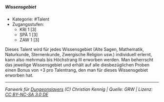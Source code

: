 <!---
Dies ist ein Fanwerk für DUNGEONSLAYERS (C) von Christian Kennig

Quellen:      [Dungeonslayers Grundregelwerk](https://dungeonslayers.net/download/Dungeonslayers4.pdf)
              [Talentbeschreibungen](https://www.f-space.de/ds4/tools-talentcards.html)
License:      [CC-BY-NC-SA 4.0](https://creativecommons.org/licenses/by-nc-sa/4.0/deed.de)
Richtlinien:  [Fanwerkrichtlinien](https://www.dungeonslayers.net/fanwerk-richtlinien/)
Autor:        Zauberlehrling
-->

##### Wissensgebiet

- Kategorie: #Talent
- Zugangsstufen:
  - KRI 1 [3]
  - SPÄ 1 [3]
  - ZAW 1 [3]

Dieses Talent wird für jedes Wissensgebiet (Alte Sagen, Mathematik, Naturkunde, Sternenkunde, Zwergische Religion usw.) individuell erlernt, kann also mehrmals bis Höchstrang III erworben werden. Man beherrscht das jeweilige Wissensgebiet und erhält auf alle diesbezüglichen Proben einen Bonus von +3 pro Talentrang, den man für dieses Wissensgebiet erworben hat.

---

_Fanwerk für [Dungeonslayers](https://www.dungeonslayers.net/) (C) Christian Kennig | Quelle: GRW | Lizenz: [CC BY-NC-SA 3.0 DE](https://creativecommons.org/licenses/by-nc-sa/3.0/de/)_
